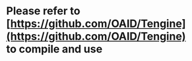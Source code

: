 # Please refer to [https://github.com/OAID/Tengine](https://github.com/OAID/Tengine) to compile and use
